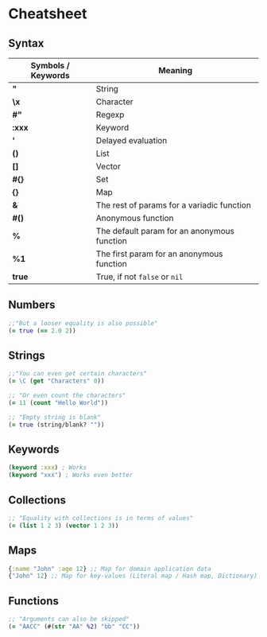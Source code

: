# Cheatsheet

## Syntax

| Symbols / Keywords | Meaning                                     |
| ------------------ | ------------------------------------------- |
| **"**              | String                                      |
| **\x**             | Character                                   |
| **#"**             | Regexp                                      |
| **:xxx**           | Keyword                                     |
| **'**              | Delayed evaluation                          |
| **()**             | List                                        |
| **[]**             | Vector                                      |
| **#{}**            | Set                                         |
| **{}**             | Map                                         |
| **&**              | The rest of params for a variadic function  |
| **#()**            | Anonymous function                          |
| **%**              | The default param for an anonymous function |
| **%1**             | The first param for an anonymous function   |
| **true**           | True, if not `false` or `nil`               |

## Numbers

```clj
;;"But a looser equality is also possible"
(= true (== 2.0 2))
```

## Strings

```clj
;;"You can even get certain characters"
(= \C (get "Characters" 0))
```

```clj
;; "Or even count the characters"
(= 11 (count "Hello World"))
```

```clj
;; "Empty string is blank"
(= true (string/blank? ""))
```

## Keywords

```clj
(keyword :xxx) ; Works
(keyword "xxx") ; Works even better
```

## Collections

```clj
;; "Equality with collections is in terms of values"
(= (list 1 2 3) (vector 1 2 3))
```

## Maps

```clj
{:name "John" :age 12} ;; Map for domain application data
{"John" 12} ;; Map for key-values (Literal map / Hash map, Dictionary)
```

## Functions

```clj
;; "Arguments can also be skipped"
(= "AACC" (#(str "AA" %2) "bb" "CC"))
```
